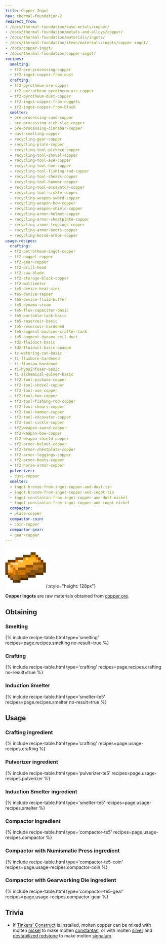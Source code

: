 ```yaml
---
title: Copper Ingot
nav: thermal-foundation-2
redirect_from:
- /docs/thermal-foundation/base-metals/copper/
- /docs/thermal-foundation/metals-and-alloys/copper/
- /docs/thermal-foundation/materials/ingots/
- /docs/thermal-foundation/items/materials/ingots/copper-ingot/
- /docs/copper-ingot/
- /docs/thermal-foundation/copper-ingot/
recipes:
  smelting:
  - tf2-ore-processing-copper
  - tf2-ingot-copper-from-dust
  crafting:
  - tf2-pyrotheum-ore-copper
  - tf2-petrotheum-pyrotheum-ore-copper
  - tf2-pyrotheum-dust-copper
  - tf2-ingot-copper-from-nuggets
  - tf2-ingot-copper-from-block
  smelter:
  - ore-processing-sand-copper
  - ore-processing-rich-slag-copper
  - ore-processing-cinnabar-copper
  - dust-smelting-copper
  - recycling-gear-copper
  - recycling-plate-copper
  - recycling-tool-pickaxe-copper
  - recycling-tool-shovel-copper
  - recycling-tool-axe-copper
  - recycling-tool-hoe-copper
  - recycling-tool-fishing-rod-copper
  - recycling-tool-shears-copper
  - recycling-tool-hammer-copper
  - recycling-tool-excavator-copper
  - recycling-tool-sickle-copper
  - recycling-weapon-sword-copper
  - recycling-weapon-bow-copper
  - recycling-weapon-shield-copper
  - recycling-armor-helmet-copper
  - recycling-armor-chestplate-copper
  - recycling-armor-leggings-copper
  - recycling-armor-boots-copper
  - recycling-horse-armor-copper
usage-recipes:
  crafting:
  - tf2-petrotheum-ingot-copper
  - tf2-nugget-copper
  - tf2-gear-copper
  - tf2-drill-head
  - tf2-saw-blade
  - tf2-storage-block-copper
  - tf2-multimeter
  - te5-device-heat-sink
  - te5-device-tapper
  - te5-device-fluid-buffer
  - te5-dynamo-steam
  - te5-flux-capacitor-basic
  - te5-portable-tank-basic
  - te5-reservoir-basic
  - te5-reservoir-hardened
  - te5-augment-machine-crafter-tank
  - te5-augment-dynamo-coil-duct
  - td2-fluiduct-basic
  - td2-fluiduct-basic-opaque
  - tc-watering-can-basic
  - ti-fluxbore-hardened
  - ti-fluxsaw-hardened
  - ti-hypoinfuser-basic
  - ti-alchemical-quiver-basic
  - tf2-tool-pickaxe-copper
  - tf2-tool-shovel-copper
  - tf2-tool-axe-copper
  - tf2-tool-hoe-copper
  - tf2-tool-fishing-rod-copper
  - tf2-tool-shears-copper
  - tf2-tool-hammer-copper
  - tf2-tool-excavator-copper
  - tf2-tool-sickle-copper
  - tf2-weapon-sword-copper
  - tf2-weapon-bow-copper
  - tf2-weapon-shield-copper
  - tf2-armor-helmet-copper
  - tf2-armor-chestplate-copper
  - tf2-armor-leggings-copper
  - tf2-armor-boots-copper
  - tf2-horse-armor-copper
  pulverizer:
  - dust-copper
  smelter:
  - ingot-bronze-from-ingot-copper-and-dust-tin
  - ingot-bronze-from-ingot-copper-and-ingot-tin
  - ingot-constantan-from-ingot-copper-and-dust-nickel
  - ingot-constantan-from-ingot-copper-and-ingot-nickel
  compactor:
  - plate-copper
  compactor-coin:
  - coin-copper
  compactor-gear:
  - gear-copper
---
```


![Copper ingot](/assets/images/thermal-foundation/ingot-copper.png){:style="height: 128px"}


**Copper ingots** are raw materials obtained from [copper
ore](/docs/thermal-foundation-2/copper-ore/).


Obtaining
---------

### Smelting
{% include recipe-table.html type='smelting' recipes=page.recipes.smelting no-result=true %}

### Crafting
{% include recipe-table.html type='crafting' recipes=page.recipes.crafting no-result=true %}

### Induction Smelter
{% include recipe-table.html type='smelter-te5' recipes=page.recipes.smelter no-result=true %}


Usage
-----

### Crafting ingredient
{% include recipe-table.html type='crafting' recipes=page.usage-recipes.crafting %}

### Pulverizer ingredient
{% include recipe-table.html type='pulverizer-te5' recipes=page.usage-recipes.pulverizer %}

### Induction Smelter ingredient
{% include recipe-table.html type='smelter-te5' recipes=page.usage-recipes.smelter %}

### Compactor ingredient
{% include recipe-table.html type='compactor-te5' recipes=page.usage-recipes.compactor %}

### Compactor with Numismatic Press ingredient
{% include recipe-table.html type='compactor-te5-coin' recipes=page.usage-recipes.compactor-coin %}

### Compactor with Gearworking Die ingredient
{% include recipe-table.html type='compactor-te5-gear' recipes=page.usage-recipes.compactor-gear %}


Trivia
------

* If [Tinkers'
  Construct](https://minecraft.curseforge.com/projects/tinkers-construct) is
  installed, molten copper can be mixed with molten
  [nickel](/docs/thermal-foundation-2/nickel-ingot/) to make molten
  [constantan](/docs/thermal-foundation-2/constantan-ingot/), or with molten
  [silver](/docs/thermal-foundation-2/silver-ingot/) and [destabilized
  redstone](/docs/thermal-foundation-2/destabilized-redstone/) to make molten
  [signalum](/docs/thermal-foundation-2/signalum-ingot/).
